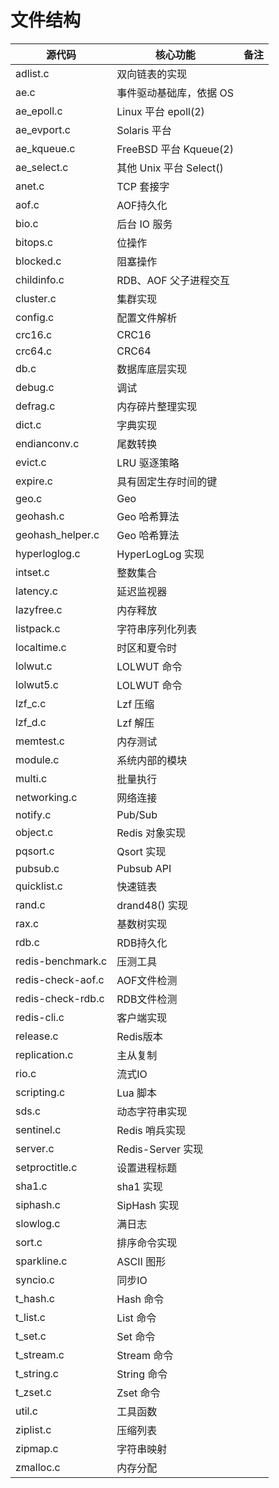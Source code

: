 # 文件结构

| 源代码 | 核心功能 | 备注 |
|--|--|--|
|adlist.c | 双向链表的实现 |   |
|ae.c | 事件驱动基础库，依据 OS | |
|ae_epoll.c | Linux 平台 epoll(2)  | |
|ae_evport.c | Solaris 平台 | |
|ae_kqueue.c | FreeBSD 平台 Kqueue(2) | |
|ae_select.c | 其他 Unix 平台 Select() | |
|anet.c | TCP 套接字 | |
|aof.c | AOF持久化 | |
|bio.c | 后台 IO 服务| |
|bitops.c | 位操作 | |
|blocked.c | 阻塞操作 | |
|childinfo.c | RDB、AOF 父子进程交互 | |
|cluster.c | 集群实现 | |
|config.c | 配置文件解析 | |
|crc16.c | CRC16 | |
|crc64.c | CRC64 | |
|db.c | 数据库底层实现 | |
|debug.c | 调试 | |
|defrag.c | 内存碎片整理实现 | |
|dict.c | 字典实现 | |
|endianconv.c | 尾数转换 | |
|evict.c | LRU 驱逐策略 | |
|expire.c | 具有固定生存时间的键 | |
|geo.c | Geo  | |
|geohash.c | Geo 哈希算法 | |
|geohash_helper.c |  Geo 哈希算法 | |
|hyperloglog.c | HyperLogLog 实现 | |
|intset.c | 整数集合 | |
|latency.c | 延迟监视器 | |
|lazyfree.c | 内存释放 | |
|listpack.c | 字符串序列化列表 | |
|localtime.c | 时区和夏令时 | |
|lolwut.c | LOLWUT 命令 | |
|lolwut5.c | LOLWUT 命令 | |
|lzf_c.c | Lzf 压缩 | |
|lzf_d.c | Lzf 解压 | |
|memtest.c | 内存测试 | |
|module.c | 系统内部的模块 | |
|multi.c | 批量执行 | |
|networking.c | 网络连接 | |
|notify.c | Pub/Sub | |
|object.c | Redis 对象实现 | |
|pqsort.c | Qsort 实现 | |
|pubsub.c | Pubsub API | |
|quicklist.c | 快速链表 | |
|rand.c | drand48() 实现 | |
|rax.c | 基数树实现 | |
|rdb.c | RDB持久化 | |
|redis-benchmark.c | 压测工具 | |
|redis-check-aof.c | AOF文件检测 | |
|redis-check-rdb.c | RDB文件检测 | |
|redis-cli.c | 客户端实现 | |
|release.c | Redis版本 | |
|replication.c | 主从复制 | |
|rio.c | 流式IO | |
|scripting.c | Lua 脚本 | |
|sds.c | 动态字符串实现 | |
|sentinel.c | Redis 哨兵实现 | |
|server.c | Redis-Server 实现 | |
|setproctitle.c | 设置进程标题 | |
|sha1.c | sha1 实现 | |
|siphash.c | SipHash 实现 | |
|slowlog.c | 满日志 | |
|sort.c | 排序命令实现 | |
|sparkline.c | ASCII 图形 | |
|syncio.c | 同步IO | |
|t_hash.c | Hash 命令 | |
|t_list.c | List 命令 | |
|t_set.c | Set 命令 | |
|t_stream.c | Stream 命令 | |
|t_string.c | String 命令 | |
|t_zset.c | Zset 命令 | |
|util.c | 工具函数 | |
|ziplist.c | 压缩列表 | |
|zipmap.c | 字符串映射 | |
|zmalloc.c | 内存分配 | |